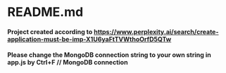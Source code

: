 # README.md
#### Project created according to https://www.perplexity.ai/search/create-application-must-be-imp-X1U6yaFtTVWthoOrfD5QTw
#### Please change the MongoDB connection string to your own string in app.js by Ctrl+F // MongoDB connection
